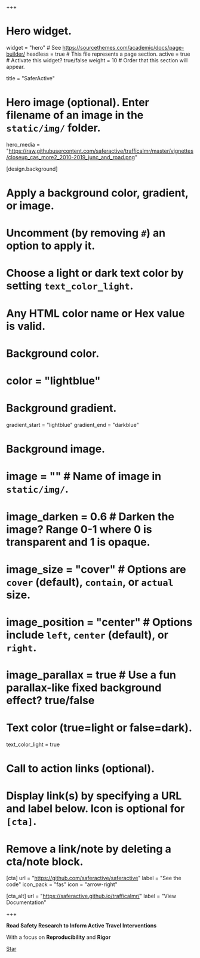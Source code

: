 +++
# Hero widget.
widget = "hero"  # See https://sourcethemes.com/academic/docs/page-builder/
headless = true  # This file represents a page section.
active = true  # Activate this widget? true/false
weight = 10  # Order that this section will appear.

title = "SaferActive"

# Hero image (optional). Enter filename of an image in the `static/img/` folder.
hero_media = "https://raw.githubusercontent.com/saferactive/trafficalmr/master/vignettes/closeup_cas_more2_2010-2019_junc_and_road.png"

[design.background]
  # Apply a background color, gradient, or image.
  #   Uncomment (by removing `#`) an option to apply it.
  #   Choose a light or dark text color by setting `text_color_light`.
  #   Any HTML color name or Hex value is valid.

  # Background color.
  # color = "lightblue"
  
  # Background gradient.
  gradient_start = "lightblue"
  gradient_end = "darkblue"
  
  # Background image.
  # image = ""  # Name of image in `static/img/`.
  # image_darken = 0.6  # Darken the image? Range 0-1 where 0 is transparent and 1 is opaque.
  # image_size = "cover"  #  Options are `cover` (default), `contain`, or `actual` size.
  # image_position = "center"  # Options include `left`, `center` (default), or `right`.
  # image_parallax = true  # Use a fun parallax-like fixed background effect? true/false
  
  # Text color (true=light or false=dark).
  text_color_light = true

# Call to action links (optional).
#   Display link(s) by specifying a URL and label below. Icon is optional for `[cta]`.
#   Remove a link/note by deleting a cta/note block.
[cta]
  url = "https://github.com/saferactive/saferactive"
  label = "See the code"
  icon_pack = "fas"
  icon = "arrow-right"
  
[cta_alt]
  url = "https://saferactive.github.io/trafficalmr/"
  label = "View Documentation"

+++

**Road Safety Research to Inform Active Travel Interventions**

With a focus on **Reproducibility** and **Rigor**

<span style="text-shadow: none;"><a class="github-button" href="https://github.com/saferactive/trafficalmr" data-icon="octicon-star" data-size="large" data-show-count="true" aria-label="Star this on GitHub">Star</a><script async defer src="https://buttons.github.io/buttons.js"></script></span>
